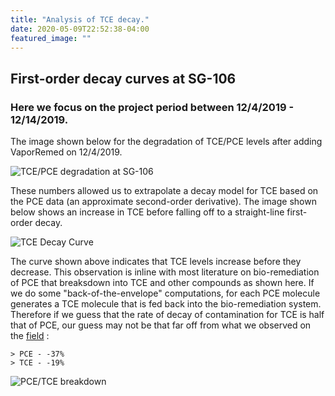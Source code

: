 ```yaml
---
title: "Analysis of TCE decay."
date: 2020-05-09T22:52:38-04:00
featured_image: ""
---
```


## First-order decay curves at SG-106

### Here we focus on the project period between 12/4/2019 - 12/14/2019.

The image shown below for the degradation of TCE/PCE levels after adding VaporRemed on 12/4/2019.

![TCE/PCE degradation at SG-106](/img/PCE_TCE_VC_cis12DCE_SG-106_1204201903022020.svg)

These numbers allowed us to extrapolate a decay model for TCE based on the PCE data (an approximate second-order derivative). The image shown below shows an increase in TCE before falling off to a straight-line first-order decay. 

![TCE Decay Curve](/img/DecayCurve_TCE_SG-106_NearSourceSoilGas11171858.svg)

The curve shown above indicates that TCE levels increase before they decrease. This observation is inline with most literature on bio-remediation of PCE that breaksdown into TCE and other compounds as shown here. If we do some "back-of-the-envelope" computations, for each PCE molecule generates a TCE molecule that is fed back into the bio-remediation system. Therefore if we guess that the rate of decay of contamination for TCE is half that of PCE, our guess may not be that far off from what we observed on the [field](./Summary.md) : 
    
    > PCE - -37% 
    > TCE - -19% 


![PCE/TCE breakdown](/img/Reductive+Dechlorination+of+Chlorinated+Ethenes.jpg)

